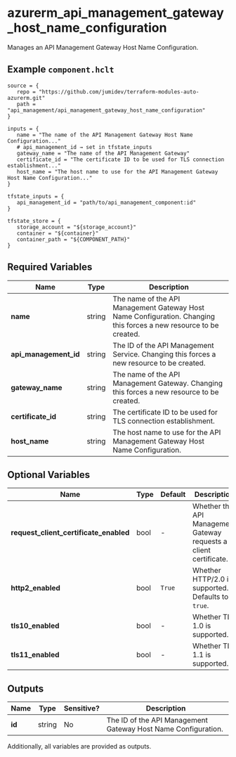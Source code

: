 # azurerm_api_management_gateway_host_name_configuration

Manages an API Management Gateway Host Name Configuration.

## Example `component.hclt`

```hcl
source = {
   repo = "https://github.com/jumidev/terraform-modules-auto-azurerm.git"   
   path = "api_management/api_management_gateway_host_name_configuration"   
}

inputs = {
   name = "The name of the API Management Gateway Host Name Configuration..."   
   # api_management_id → set in tfstate_inputs
   gateway_name = "The name of the API Management Gateway"   
   certificate_id = "The certificate ID to be used for TLS connection establishment..."   
   host_name = "The host name to use for the API Management Gateway Host Name Configuration..."   
}

tfstate_inputs = {
   api_management_id = "path/to/api_management_component:id"   
}

tfstate_store = {
   storage_account = "${storage_account}"   
   container = "${container}"   
   container_path = "${COMPONENT_PATH}"   
}

```

## Required Variables

| Name | Type |  Description |
| ---- | --------- |  ----------- |
| **name** | string |  The name of the API Management Gateway Host Name Configuration. Changing this forces a new resource to be created. | 
| **api_management_id** | string |  The ID of the API Management Service. Changing this forces a new resource to be created. | 
| **gateway_name** | string |  The name of the API Management Gateway. Changing this forces a new resource to be created. | 
| **certificate_id** | string |  The certificate ID to be used for TLS connection establishment. | 
| **host_name** | string |  The host name to use for the API Management Gateway Host Name Configuration. | 

## Optional Variables

| Name | Type |  Default  |  Description |
| ---- | --------- |  ----------- | ----------- |
| **request_client_certificate_enabled** | bool |  -  |  Whether the API Management Gateway requests a client certificate. | 
| **http2_enabled** | bool |  `True`  |  Whether HTTP/2.0 is supported. Defaults to `true`. | 
| **tls10_enabled** | bool |  -  |  Whether TLS 1.0 is supported. | 
| **tls11_enabled** | bool |  -  |  Whether TLS 1.1 is supported. | 



## Outputs

| Name | Type | Sensitive? | Description |
| ---- | ---- | --------- | --------- |
| **id** | string | No  | The ID of the API Management Gateway Host Name Configuration. | 

Additionally, all variables are provided as outputs.
